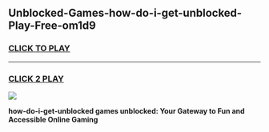
## Unblocked-Games-how-do-i-get-unblocked-Play-Free-om1d9
<h3>
<a href="https://premium76.site?title=how-do-i-get-unblocked&ref=23A">CLICK TO PLAY</a></h3>
<hr>

<h3>
<a href="https://premium76.site?title=how-do-i-get-unblocked&ref=23A">CLICK 2 PLAY</a>
  
</h3>

<a href="https://premium76.site?title=how-do-i-get-unblocked&ref=23A"><img src="https://clearcache.store/games.png"></a>


**how-do-i-get-unblocked games unblocked: Your Gateway to Fun and Accessible Online Gaming**
